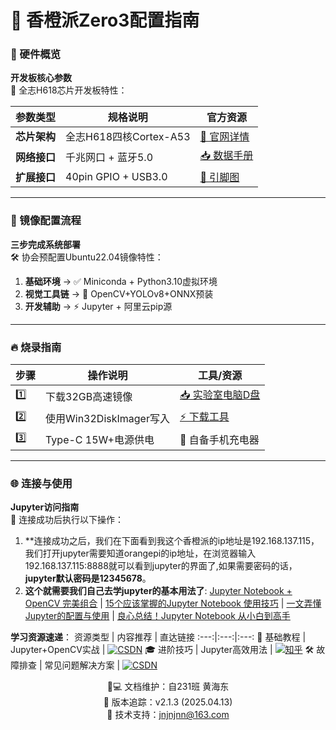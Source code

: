 # 🍊 香橙派Zero3配置指南

### 🔧 硬件概览
**开发板核心参数**  
🚀 全志H618芯片开发板特性：

| 参数类型       | 规格说明                  | 官方资源                  |
|----------------|---------------------------|---------------------------|
| **芯片架构**   | 全志H618四核Cortex-A53    | [🍊 官网详情](#)          |
| **网络接口**   | 千兆网口 + 蓝牙5.0        | [📥 数据手册](#)         |
| **扩展接口**   | 40pin GPIO + USB3.0       | [🔌 引脚图](#)            |

---

### 📀 镜像配置流程
**三步完成系统部署**  
🛠️ 协会预配置Ubuntu22.04镜像特性：

1. **基础环境** → ✅ Miniconda + Python3.10虚拟环境
2. **视觉工具链** → 🎯 OpenCV+YOLOv8+ONNX预装
3. **开发辅助** → ⚡ Jupyter + 阿里云pip源

---

### 🔥 烧录指南
| 步骤 | 操作说明                  | 工具/资源                  |
|------|---------------------------|---------------------------|
| 1️⃣   | 下载32GB高速镜像          | [📥 实验室电脑D盘](#)     |
| 2️⃣   | 使用Win32DiskImager写入   | [⚡ 下载工具](#)          |
| 3️⃣   | Type-C 15W+电源供电       | 🔌 自备手机充电器         |

---

### 🌐 连接与使用
**Jupyter访问指南**  
🔗 连接成功后执行以下操作：

1. **连接成功之后，我们在下面看到我这个香橙派的ip地址是192.168.137.115，我们打开jupyter需要知道orangepi的ip地址，在浏览器输入192.168.137.115:8888就可以看到jupyter的界面了,如果需要密码的话，**jupyter默认密码是12345678**。
2. **这个就需要我们自己去学jupyter的基本用法了**: [Jupyter Notebook + OpenCV 完美组合](https://blog.csdn.net/weixin_44155966/article/details/112688909) | [15个应该掌握的Jupyter Notebook 使用技巧](https://zhuanlan.zhihu.com/p/256039090) | [一文弄懂Jupyter的配置与使用](https://blog.csdn.net/weixin_38556197/article/details/139426996) | [良心总结！Jupyter Notebook 从小白到高手](https://blog.csdn.net/cainiao_python/article/details/125567913)

**学习资源速递**：
资源类型 | 内容推荐 | 直达链接
:---:|:---:|:---:
📖 基础教程 | Jupyter+OpenCV实战 | [![CSDN](https://img.shields.io/badge/查看指南-FF9800?style=flat-square)](https://blog.csdn.net/weixin_44155966/article/details/112688909)
🎓 进阶技巧 | Jupyter高效用法 | [![知乎](https://img.shields.io/badge/深度解析-0084FF?style=flat-square)](https://zhuanlan.zhihu.com/p/256039090)
🛠️ 故障排查 | 常见问题解决方案 | [![CSDN](https://img.shields.io/badge/问题排查-FF5722?style=flat-square)](https://blog.csdn.net/weixin_38556197/article/details/139426996)

<p align="center">
👨💻 文档维护：自231班 黄海东<br/>
📅 版本追踪：v2.1.3 (2025.04.13)<br/>
📧 技术支持：<a href="mailto:jnjnjnn@163.com">jnjnjnn@163.com</a>
</p>